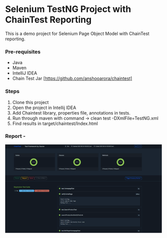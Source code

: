 # Selenium TestNG Project with ChainTest Reporting

This is a demo project for Selenium Page Object Model with ChainTest reporting.

### Pre-requisites
* Java
* Maven
* IntelliJ IDEA
* Chain Test Jar [https://github.com/anshooarora/chaintest]

### Steps
1. Clone this project
2. Open the project in Intellij IDEA
3. Add Chaintest library, properties file, annotations in tests.
4. Run through maven with command -> clean test -DXmlFile=TestNG.xml
5. Find results in target/chaintest/Index.html

### Report -

![img.png](img.png)

